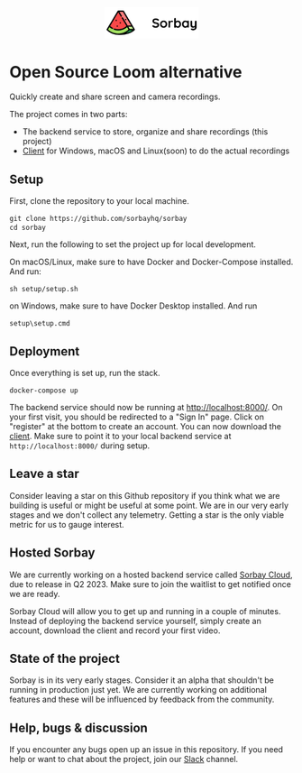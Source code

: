 <p align="center" width="100%">
    <img width="33%" src="app/static/images/logo.png">
</p>

# Open Source Loom alternative

Quickly create and share screen and camera recordings. 

The project comes in two parts: 

- The backend service to store, organize and share recordings (this project)
- [Client](https://github.com/sorbayhq/sorbay-client) for Windows, macOS and Linux(soon) to do the actual recordings

## Setup

First, clone the repository to your local machine.
```shell
git clone https://github.com/sorbayhq/sorbay
cd sorbay
```

Next, run the following to set the project up for local development.

On macOS/Linux, make sure to have Docker and Docker-Compose installed.
And run:
```shell
sh setup/setup.sh
```

on Windows, make sure to have Docker Desktop installed.
And run
```batch
setup\setup.cmd
```

## Deployment

Once everything is set up, run the stack.
```shell
docker-compose up
```

The backend service should now be running at 
[http://localhost:8000/](http://localhost:8000/). On your first visit, you should be 
redirected to a "Sign In" page. Click on "register" at the bottom to create an account. 
You can now download the [client](https://github.com/sorbayhq/sorbay-client). Make sure to
point it to your local backend service at `http://localhost:8000/` during setup.

## Leave a star
Consider leaving a star on this Github repository if you think what we are building is 
useful or might be useful at some point. We are in our very early stages and we don't
collect any telemetry. Getting a star is the only viable metric for us to gauge interest.

## Hosted Sorbay
We are currently working on a hosted backend service called 
[Sorbay Cloud](https://sorbay.io/), due to release in Q2 2023. Make sure to join the 
waitlist to get notified once we are ready.

Sorbay Cloud will allow you to get up and running in a couple of minutes. Instead of
deploying the backend service yourself, simply create an account, download the client and 
record your first video.

## State of the project

Sorbay is in its very early stages. Consider it an alpha that shouldn't be running in
production just yet. We are currently working on additional features and these will be influenced by feedback from the community.

## Help, bugs & discussion
If you encounter any bugs open up an issue in this repository. If you need help or want to chat about
the project, join our 
[Slack](https://join.slack.com/t/slack-oso6527/shared_invite/zt-1qd8gm543-KGdb5gD4WqikZEKEk8sSTA) channel.
